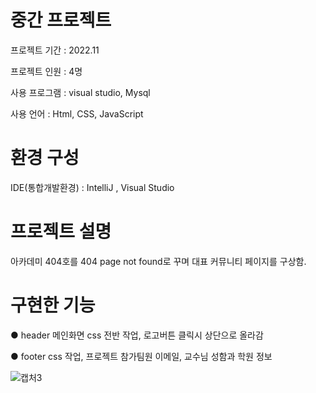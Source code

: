 # 중간 프로젝트
프로젝트 기간 : 2022.11

프로젝트 인원 : 4명

사용 프로그램 : visual studio, Mysql

사용 언어 : Html, CSS, JavaScript

# 환경 구성

IDE(통합개발환경) : IntelliJ , Visual Studio

# 프로젝트 설명
아카데미 404호를 404 page not found로 꾸며 대표 커뮤니티 페이지를 구상함.

# 구현한 기능
● header
메인화면 css 전반 작업, 
로고버튼 클릭시 상단으로 올라감

● footer
css 작업, 프로젝트 참가팀원  이메일,
교수님 성함과 학원 정보

![캡처3](https://github.com/dbfdl/mid-project/assets/117873000/49da33bf-4023-45d1-80bb-18d505d651ff)
